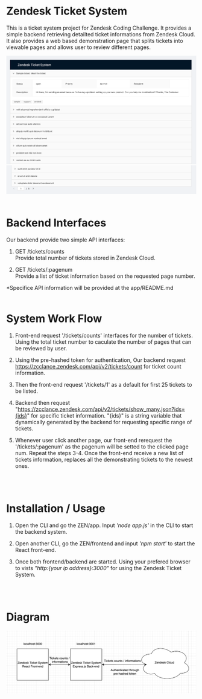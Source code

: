 # Zendesk Ticket System

<P>
This is a ticket system project for Zendesk Coding Challenge. It provides a simple backend retrieving
detailted ticket informations from Zendesk Cloud. It also provides a web based demonstration page that splits tickets into viewable pages and allows user to review different pages.
</P>

![Front Page](./frontpage.png)
![Front Botton](./frontpage_botton.png)
<br>
<br>

# Backend Interfaces

Our backend provide two simple API interfaces:

1. GET /tickets/counts \
Provide total number of tickets stored in Zendesk Cloud.

2. GET /tickets/:pagenum \
Provide a list of ticket information based on the requested page number.

*Specifice API information will be provided at the app/README.md
<br>
<br>

# System Work Flow
  1. Front-end request '/tickets/counts' interfaces for the number of tickets. Using the total ticket number to caculate the number of pages that can be reviewed by user.

  2. Using the pre-hashed token for authentication, Our backend request https://zcclance.zendesk.com/api/v2/tickets/count for ticket count information.

  3. Then the front-end request '/tickets/1' as a default for first 25 tickets to be listed.

  4. Backend then request "https://zcclance.zendesk.com/api/v2/tickets/show_many.json?ids={ids}" for specific ticket information. "{ids}" is a string variable that dynamically generated by the backend for requesting specific range of tickets.

  5. Whenever user click another page, our front-end rerequest the '/tickets/:pagenum' as the pagenum will be setted to the clicked page num. Repeat the steps 3-4. Once the front-end receive a new list of tickets information, replaces all the demonstrating tickets to the newest ones.
<br>
<br>

# Installation / Usage
 1. Open the CLI and go the ZEN/app. Input *'node app.js'* in the CLI to start the backend system.

 2. Open another CLI, go the ZEN/frontend and input *'npm start'* to start the React front-end.

 3. Once both frontend/backend are started. Using your prefered browser to vists *"http:{your ip address}:3000"* for using the Zendesk Ticket System.
<br>
<br>


# Diagram
![Design Diagram](./diagram.png)
